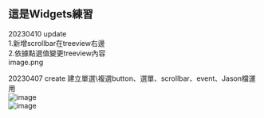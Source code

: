 ## 這是Widgets練習

20230410 update \
1.新增scrollbar在treeview右邊 \
2.依據點選值變更treeview內容 \
image.png

20230407 create
建立單選\複選button、選單、scrollbar、event、Jason檔運用 \
![image](https://user-images.githubusercontent.com/128680931/230654359-f9aa5844-8cb3-43fe-a1c8-62969a36ab04.png) \
![image](https://user-images.githubusercontent.com/128680931/230654460-09dfe820-2029-4665-b4fd-f66679a3535e.png)

